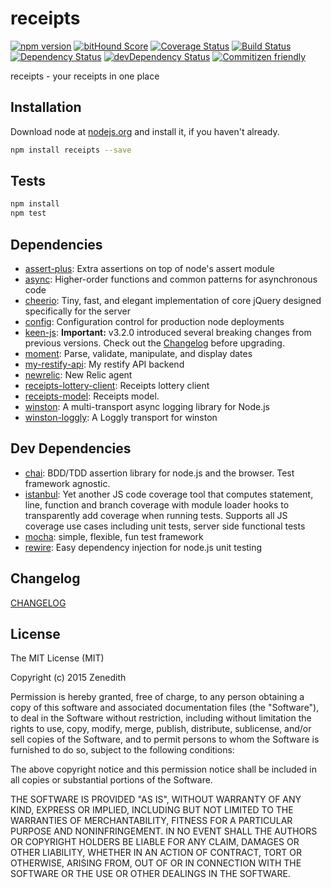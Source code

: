 # receipts
[![npm version](https://badge.fury.io/js/receipts.svg)](https://badge.fury.io/js/receipts)
[![bitHound Score](https://www.bithound.io/github/receipts/npm-receipts/badges/score.svg)](https://www.bithound.io/github/receipts/npm-receipts)
[![Coverage Status](https://coveralls.io/repos/receipts/npm-receipts/badge.svg?branch=master&service=github)](https://coveralls.io/github/receipts/npm-receipts?branch=master)
[![Build Status](https://travis-ci.org/receipts/npm-receipts.svg)](https://travis-ci.org/receipts/npm-receipts)
[![Dependency Status](https://david-dm.org/receipts/npm-receipts.svg)](https://david-dm.org/receipts/npm-receipts)
[![devDependency Status](https://david-dm.org/receipts/npm-receipts/dev-status.svg)](https://david-dm.org/receipts/npm-receipts#info=devDependencies)
[![Commitizen friendly](https://img.shields.io/badge/commitizen-friendly-brightgreen.svg)](http://commitizen.github.io/cz-cli/)

receipts - your receipts in one place

## Installation

Download node at [nodejs.org](http://nodejs.org) and install it, if you haven't already.

```sh
npm install receipts --save
```


## Tests

```sh
npm install
npm test
```

## Dependencies

- [assert-plus](https://github.com/mcavage/node-assert-plus): Extra assertions on top of node&#39;s assert module
- [async](): Higher-order functions and common patterns for asynchronous code
- [cheerio](https://github.com/cheeriojs/cheerio): Tiny, fast, and elegant implementation of core jQuery designed specifically for the server
- [config](https://github.com/lorenwest/node-config): Configuration control for production node deployments
- [keen-js](https://github.com/keen/keen-js): **Important:** v3.2.0 introduced several breaking changes from previous versions. Check out the [Changelog](./CHANGELOG.md#3.2.0) before upgrading.
- [moment](https://github.com/moment/moment): Parse, validate, manipulate, and display dates
- [my-restify-api](): My restify API backend
- [newrelic](): New Relic agent
- [receipts-lottery-client](): Receipts lottery client
- [receipts-model](): Receipts model.
- [winston](): A multi-transport async logging library for Node.js
- [winston-loggly](https://github.com/indexzero/winston-loggly): A Loggly transport for winston

## Dev Dependencies

- [chai](): BDD/TDD assertion library for node.js and the browser. Test framework agnostic.
- [istanbul](https://github.com/gotwarlost/istanbul): Yet another JS code coverage tool that computes statement, line, function and branch coverage with module loader hooks to transparently add coverage when running tests. Supports all JS coverage use cases including unit tests, server side functional tests
- [mocha](https://github.com/mochajs/mocha): simple, flexible, fun test framework
- [rewire](https://github.com/jhnns/rewire): Easy dependency injection for node.js unit testing


## Changelog

[CHANGELOG](CHANGELOG.md)


## License
The MIT License (MIT)

Copyright (c) 2015 Zenedith

Permission is hereby granted, free of charge, to any person obtaining a copy
of this software and associated documentation files (the "Software"), to deal
in the Software without restriction, including without limitation the rights
to use, copy, modify, merge, publish, distribute, sublicense, and/or sell
copies of the Software, and to permit persons to whom the Software is
furnished to do so, subject to the following conditions:

The above copyright notice and this permission notice shall be included in all
copies or substantial portions of the Software.

THE SOFTWARE IS PROVIDED "AS IS", WITHOUT WARRANTY OF ANY KIND, EXPRESS OR
IMPLIED, INCLUDING BUT NOT LIMITED TO THE WARRANTIES OF MERCHANTABILITY,
FITNESS FOR A PARTICULAR PURPOSE AND NONINFRINGEMENT. IN NO EVENT SHALL THE
AUTHORS OR COPYRIGHT HOLDERS BE LIABLE FOR ANY CLAIM, DAMAGES OR OTHER
LIABILITY, WHETHER IN AN ACTION OF CONTRACT, TORT OR OTHERWISE, ARISING FROM,
OUT OF OR IN CONNECTION WITH THE SOFTWARE OR THE USE OR OTHER DEALINGS IN THE
SOFTWARE.
